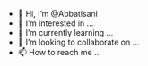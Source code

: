 - 👋 Hi, I’m @Abbatisani
- 👀 I’m interested in ...
- 🌱 I’m currently learning ...
- 💞️ I’m looking to collaborate on ...
- 📫 How to reach me ...

<!---
Abbatisani/Abbatisani is a ✨ special ✨ repository because its `README.md` (this file) appears on your GitHub profile.
You can click the Preview link to take a look at your changes.
--->
